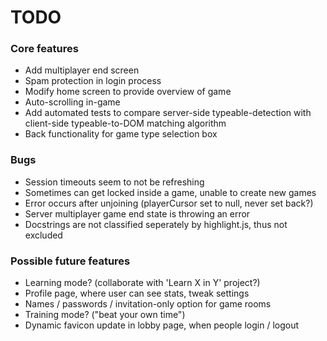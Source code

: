 # TODO

### Core features
* Add multiplayer end screen
* Spam protection in login process
* Modify home screen to provide overview of game
* Auto-scrolling in-game
* Add automated tests to compare server-side typeable-detection with client-side typeable-to-DOM matching algorithm
* Back functionality for game type selection box

### Bugs
* Session timeouts seem to not be refreshing
* Sometimes can get locked inside a game, unable to create new games
* Error occurs after unjoining (playerCursor set to null, never set back?)
* Server multiplayer game end state is throwing an error
* Docstrings are not classified seperately by highlight.js, thus not excluded

### Possible future features
* Learning mode? (collaborate with 'Learn X in Y' project?)
* Profile page, where user can see stats, tweak settings
* Names / passwords / invitation-only option for game rooms
* Training mode? ("beat your own time")
* Dynamic favicon update in lobby page, when people login / logout
